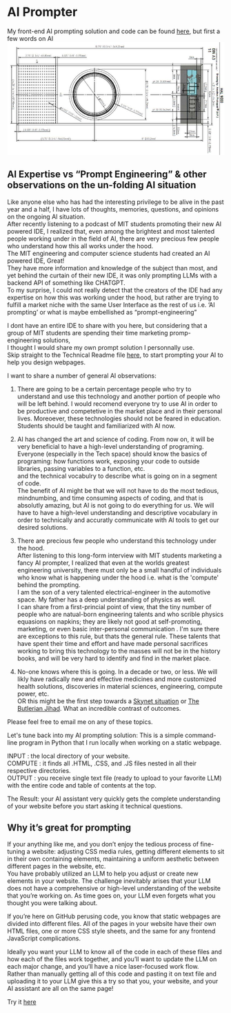 # AI Prompter
My front-end AI prompting solution and code can be found [here](README-TECH.md), but first a few words on AI
![](ReadMe_Files/hall9000.jpg)


## AI Expertise vs “Prompt Engineering” & other observations on the un-folding AI situation
Like anyone else who has had the interesting privilege to be alive in the past year and a half, I have lots of thoughts, memories, questions, and opinions on the ongoing AI situation. \
After recently listening to a podcast of MIT students promoting their new AI powered IDE, I realized that, even among the brightest and most talented people working under in the field of AI, there are very precious few people who understand how this all works under the hood. \
The MIT engineering and computer science students had created an AI powered IDE, Great! \
They have more information and knowledge of the subject than most, and yet behind the curtain of their new IDE, it was only prompting LLMs with a backend API of something like CHATGPT. \
To my surprise, I could not really detect that the creators of the IDE had any expertise on how this was working under the hood, but rather are trying to fulfill a market niche with the same User Interface as the rest of us i.e. ‘AI prompting’ or what is maybe embellished as “prompt-engineering”

I dont have an entire IDE to share with you here, but considering that a group of MIT students are spending their time marketing promp-engineering solutions, \
I thought I would share my own prompt solution I personnally use. \
Skip straight to the Technical Readme file [here](README-TECH.md), to start prompting your AI to help you design webpages.

I want to share a number of general AI observations:
1) There are going to be a certain percentage people who try to understand and use this technology and another portion of people who will be left behind.  I would recomend everyone try to use AI in order to be productive and competetive in the market place and in their personal lives.  Moreoever, these technologies should not be feared in education.  Students should be taught and familiarized with AI now.
2) AI has changed the art and science of coding.  From now on, it will be very beneficial to have a high-level understanding of programing.  Everyone (especially in the Tech space) should know the basics of programing: how functions work, exposing your code to outside libraries, passing variables to a function, etc. \
and the technical vocabulry to describe what is going on in a segment of code. \
The benefit of AI might be that we will not have to do the most tedious, mindnumbing, and time consuming aspects of coding, and that is absolutly amazing, but AI is not going to do everything for us. 
We will have to have a high-level understanding and descriptive vocabulary in order to technically and accuratly communicate with AI tools to get our desired solutions.  

4) There are precious few people who understand this technology under the hood. \
   After listening to this long-form interview with MIT students marketing a fancy AI prompter, I realized that even at the worlds greatest engineering university, there must only be a small handful of individuals who know what is happening under the hood i.e. what is the 'compute' behind the prompting. \
I am the son of a very talented electrical-engineer in the automotive space.  My father has a deep understanding of physics as well. \
I can share from a first-princial point of view, that the tiny number of people who are natual-born engineering talents and who scrible physics equasions on napkins; they are likely not good at self-promoting, marketing, or even basic inter-personal communication .  I'm sure there are exceptions to this rule, but thats the general rule.  These talents that have spent their time and effort and have made personal sacrifices working to bring this technology to the masses will not be in the history books, and will be very hard to identify and find in the market place.

5) No-one knows where this is going.  In a decade or two, or less.  We will likly have radically new and effective medicines and more customized health solutions, discoveries in material sciences, engineering, compute power, etc. \
OR this might be the first step towards a [Skynet situation](https://en.wikipedia.org/wiki/Skynet_(Terminator)) or [The Butlerian Jihad](https://en.wikipedia.org/wiki/Dune_(franchise)#The_Butlerian_Jihad).  What an incredible contrast of outcomes.

Please feel free to email me on any of these topics. 

Let's tune back into my AI prompting solution:
This is a simple command-line program in Python that I run locally when working on a static webpage. 

INPUT : the local directory of your website. \
COMPUTE : it finds all .HTML, .CSS, and .JS files nested in all their respective directories. \
OUTPUT : you receive single text file (ready to upload to your favorite LLM) with the entire code and table of contents at the top.

The Result: your AI assistant very quickly gets the complete understanding of your website before you start asking it technical questions. 



## Why it’s great for prompting
If your anything like me, and you don’t enjoy the tedious process of fine-tuning a website: adjusting CSS media rules, getting different elements to sit in their own containing elements, maintaining a uniform aesthetic between different pages in the website, etc.\
You have probably utilized an LLM to help you adjust or create new elements in your website.  The challenge inevitably arises that your LLM does not have a comprehensive or high-level understanding of the website that you’re working on.  As time goes on, your LLM even forgets what you thought you were talking about. 

If you’re here on GitHub perusing code, you know that static webpages are divided into different files.  All of the pages in your website have their own HTML files, one or more CSS style sheets, and the same for any frontend JavaScript complications.  

Ideally you want your LLM to know all of the code in each of these files and how each of the files work together, and you’ll want to update the LLM on each major change, and you’ll have a nice laser-focused work flow. \
Rather than manually getting all of this code and pasting it on text file and uploading it to your LLM give this a try so that you, your website, and your AI assistant are all on the same page! 

Try it [here](README-TECH.md)
